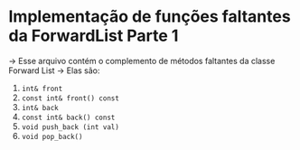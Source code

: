 # Implementação de funções faltantes da ForwardList Parte 1

-> Esse arquivo contém o complemento de métodos faltantes da classe Forward List
-> Elas são:

1. `int& front`
2. `const int& front() const`
3. `int& back`
4. `const int& back() const`
5. `void push_back (int val)`
6. `void pop_back()`
